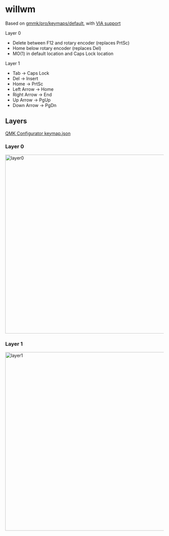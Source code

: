 # willwm

Based on [gmmk/pro/keymaps/default](../default/keymap.c), with [VIA support](./rules.mk)

Layer 0

* Delete between F12 and rotary encoder (replaces PrtSc)
* Home below rotary encoder (replaces Del)
* MO(1) in default location and Caps Lock location

Layer 1

* Tab -> Caps Lock
* Del -> Insert
* Home -> PrtSc
* Left Arrow -> Home
* Right Arrow -> End
* Up Arrow -> PgUp
* Down Arrow -> PgDn

## Layers

[QMK Configurator keymap.json](keymap.json)

### Layer 0
<img width="567" alt="layer0" src="https://user-images.githubusercontent.com/303042/118893170-da3e3280-b8b6-11eb-9459-f6c339c59bde.png">

### Layer 1
<img width="566" alt="layer1" src="https://user-images.githubusercontent.com/303042/118893191-e0341380-b8b6-11eb-8641-a4fdeeb7cbb2.png">
